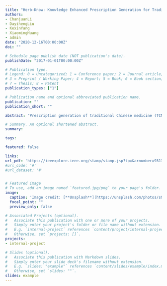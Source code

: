 ```yaml
---
title: "Herb-Know: Knowledge Enhanced Prescription Generation for Traditional Chinese Medicine."
authors:
- ChanjuanLi
- DayihengLiu
- KexinYang
- XiaomingHuang
- admin
date: "2020-12-16T00:00:00Z"
doi: ""

# Schedule page publish date (NOT publication's date).
publishDate: "2017-01-01T00:00:00Z"

# Publication type.
# Legend: 0 = Uncategorized; 1 = Conference paper; 2 = Journal article;
# 3 = Preprint / Working Paper; 4 = Report; 5 = Book; 6 = Book section;
# 7 = Thesis; 8 = Patent
publication_types: ["1"]

# Publication name and optional abbreviated publication name.
publication: ""
publication_short: ""

abstract: "Prescription generation of traditional Chinese medicine (TCM) is a meaningful and challenging problem. Previous researches mainly model the relationship between symptoms and herbal prescription directly. However, TCM practitioners often take herb effects into consideration when prescribing. Few works focus on fusing the external knowledge of herbs. In this paper, we explore how to generate a prescription with the knowledge of herb effects under the given symptoms. We propose Herb-Know, a sequence to sequence (seq2seq) model with pointer network, where the prescription is conditioned over two inputs (symptoms and pre-selected herb candidates). To the best of our knowledge, this is the first attempt to generate a prescription with a knowledge enhanced seq2seq model. The experimental results demonstrate that our method can make use of knowledge to generate informative and reasonable herbs, which outperforms other baseline models."

# Summary. An optional shortened abstract.
summary:

tags:

featured: false

links:
url_pdf: 'https://ieeexplore.ieee.org/stamp/stamp.jsp?tp=&arnumber=9313476'
#url_code: '#'
#url_dataset: '#'


# Featured image
# To use, add an image named `featured.jpg/png` to your page's folder. 
image:
  caption: 'Image credit: [**Unsplash**](https://unsplash.com/photos/s9CC2SKySJM)'
  focal_point: ""
  preview_only: false

# Associated Projects (optional).
#   Associate this publication with one or more of your projects.
#   Simply enter your project's folder or file name without extension.
#   E.g. `internal-project` references `content/project/internal-project/index.md`.
#   Otherwise, set `projects: []`.
projects:
- internal-project

# Slides (optional).
#   Associate this publication with Markdown slides.
#   Simply enter your slide deck's filename without extension.
#   E.g. `slides: "example"` references `content/slides/example/index.md`.
#   Otherwise, set `slides: ""`.
slides: example
---
```

